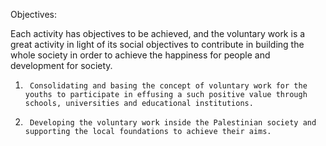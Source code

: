 Objectives:

Each activity has objectives to be achieved, and the voluntary work is a great activity in light of its social objectives to contribute in building the whole society in order to achieve the happiness for people and development for society.


1.      Consolidating and basing the concept of voluntary work for the youths to participate in effusing a such positive value through schools, universities and educational institutions.



2.      Developing the voluntary work inside the Palestinian society and supporting the local foundations to achieve their aims.